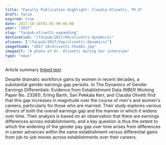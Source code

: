 ```yaml
---
title: "Faculty Publication Highlight: Claudia Olivetti, Ph.D"
draft: false
expired: true
date: 2017-10-16T01:01:00-04:00
year: "2017"
slug: "facpub-olivetti-expanding"
destination: "/facpub/2017/09/olivetti-dynamics/"
aliases: ["/facpub/2017/Sep/olivetti-dynamics/"]
imagethumb: "2017-10/olivetti-thumbs.jpg"
imagealt: "A photo of Dr. Olivetti during her interview"
type: "news"
---
```


Article summary [linked text](http://www.google.com).

Despite dramatic workforce gains by women in recent decades, a substantial gender earnings gap persists. In The Dynamics of Gender Earnings Differentials: Evidence from Establishment Data (NBER Working Paper No. 23381), Erling Barth, Sari Pekkala Kerr, and Claudia Olivetti find that this gap increases in magnitude over the course of men's and women's careers, particularly for those who are married. Their study explores various drivers of both the overall earnings gap and the manner in which it widens over time. Their analysis is based on an observation that there are earnings differences across establishments, and a key question is thus the extent to which the widening of the gender pay gap over time arises from differences in career advances within the same establishment versus differential gains from job-to-job moves across establishments over their careers.
